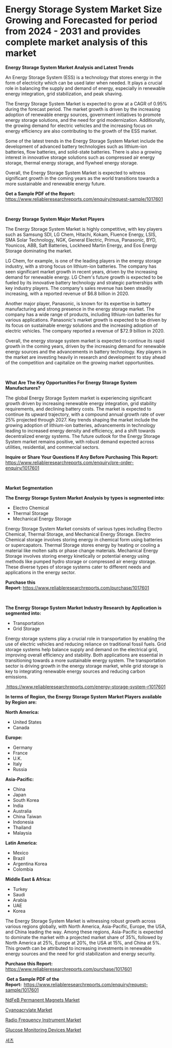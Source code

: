 <p><h1>Energy Storage System Market Size Growing and Forecasted for period from 2024 - 2031 and provides complete market analysis of this market</h1></p><p><strong>Energy Storage System Market Analysis and Latest Trends</strong></p>
<p><p>An Energy Storage System (ESS) is a technology that stores energy in the form of electricity which can be used later when needed. It plays a crucial role in balancing the supply and demand of energy, especially in renewable energy integration, grid stabilization, and peak shaving.</p><p>The Energy Storage System Market is expected to grow at a CAGR of 0.95% during the forecast period. The market growth is driven by the increasing adoption of renewable energy sources, government initiatives to promote energy storage solutions, and the need for grid modernization. Additionally, the growing demand for electric vehicles and the increasing focus on energy efficiency are also contributing to the growth of the ESS market.</p><p>Some of the latest trends in the Energy Storage System Market include the development of advanced battery technologies such as lithium-ion batteries, flow batteries, and solid-state batteries. There is also a growing interest in innovative storage solutions such as compressed air energy storage, thermal energy storage, and flywheel energy storage.</p><p>Overall, the Energy Storage System Market is expected to witness significant growth in the coming years as the world transitions towards a more sustainable and renewable energy future.</p></p>
<p><strong>Get a Sample PDF of the Report:&nbsp;</strong> <a href="https://www.reliableresearchreports.com/enquiry/request-sample/1017601">https://www.reliableresearchreports.com/enquiry/request-sample/1017601</a></p>
<p>&nbsp;</p>
<p><strong>Energy Storage System Major Market Players</strong></p>
<p><p>The Energy Storage System Market is highly competitive, with key players such as Samsung SDI, LG Chem, Hitachi, Kokam, Fluence Energy, LSIS, SMA Solar Technology, NGK, General Electric, Primus, Panasonic, BYD, Younicos, ABB, Saft Batteries, Lockheed Martin Energy, and Eos Energy Storage dominating the market.</p><p>LG Chem, for example, is one of the leading players in the energy storage industry, with a strong focus on lithium-ion batteries. The company has seen significant market growth in recent years, driven by the increasing demand for renewable energy. LG Chem's future growth is expected to be fueled by its innovative battery technology and strategic partnerships with key industry players. The company's sales revenue has been steadily increasing, with a reported revenue of $6.8 billion in 2020.</p><p>Another major player, Panasonic, is known for its expertise in battery manufacturing and strong presence in the energy storage market. The company has a wide range of products, including lithium-ion batteries for various applications. Panasonic's market growth is expected to be driven by its focus on sustainable energy solutions and the increasing adoption of electric vehicles. The company reported a revenue of $72.9 billion in 2020.</p><p>Overall, the energy storage system market is expected to continue its rapid growth in the coming years, driven by the increasing demand for renewable energy sources and the advancements in battery technology. Key players in the market are investing heavily in research and development to stay ahead of the competition and capitalize on the growing market opportunities.</p></p>
<p>&nbsp;</p>
<p><strong>What Are The Key Opportunities For Energy Storage System Manufacturers?</strong></p>
<p><p>The global Energy Storage System market is experiencing significant growth driven by increasing renewable energy integration, grid stability requirements, and declining battery costs. The market is expected to continue its upward trajectory, with a compound annual growth rate of over 25% projected through 2027. Key trends shaping the market include the growing adoption of lithium-ion batteries, advancements in technology leading to increased energy density and efficiency, and a shift towards decentralized energy systems. The future outlook for the Energy Storage System market remains positive, with robust demand expected across utilities, residential, and commercial sectors.</p></p>
<p><strong>Inquire or Share Your Questions If Any Before Purchasing This Report:</strong> <a href="https://www.reliableresearchreports.com/enquiry/pre-order-enquiry/1017601">https://www.reliableresearchreports.com/enquiry/pre-order-enquiry/1017601</a></p>
<p>&nbsp;</p>
<p><strong>Market Segmentation</strong></p>
<p><strong>The Energy Storage System Market Analysis by types is segmented into:</strong></p>
<p><ul><li>Electro Chemical</li><li>Thermal Storage</li><li>Mechanical Energy Storage</li></ul></p>
<p><p>Energy Storage System Market consists of various types including Electro Chemical, Thermal Storage, and Mechanical Energy Storage. Electro Chemical storage involves storing energy in chemical form using batteries or supercapators. Thermal Storage stores energy by heating or cooling a material like molten salts or phase change materials. Mechanical Energy Storage involves storing energy kinetically or potential energy using methods like pumped hydro storage or compressed air energy storage. These diverse types of storage systems cater to different needs and applications in the energy sector.</p></p>
<p><strong>Purchase this Report:&nbsp;</strong><a href="https://www.reliableresearchreports.com/purchase/1017601">https://www.reliableresearchreports.com/purchase/1017601</a></p>
<p>&nbsp;</p>
<p><strong>The Energy Storage System Market Industry Research by Application is segmented into:</strong></p>
<p><ul><li>Transportation</li><li>Grid Storage</li></ul></p>
<p><p>Energy storage systems play a crucial role in transportation by enabling the use of electric vehicles and reducing reliance on traditional fossil fuels. Grid storage systems help balance supply and demand on the electrical grid, improving overall efficiency and stability. Both applications are essential in transitioning towards a more sustainable energy system. The transportation sector is driving growth in the energy storage market, while grid storage is key to integrating renewable energy sources and reducing carbon emissions.</p></p>
<p><a href="https://www.reliableresearchreports.com/energy-storage-system-r1017601">&nbsp;https://www.reliableresearchreports.com/energy-storage-system-r1017601</a></p>
<p><strong>In terms of Region, the Energy Storage System Market Players available by Region are:</strong></p>
<p>
    <p> <strong> North America: </strong>
        <ul>
            <li>United States</li>
            <li>Canada</li>
        </ul>
        </p> 
    <p> <strong> Europe: </strong>
        <ul>
            <li>Germany</li>
            <li>France</li>
            <li>U.K.</li>
            <li>Italy</li>
            <li>Russia</li>
        </ul>
        </p> 
    <p> <strong> Asia-Pacific: </strong>
        <ul>
            <li>China</li>
            <li>Japan</li>
            <li>South Korea</li>
            <li>India</li>
            <li>Australia</li>
            <li>China Taiwan</li>
            <li>Indonesia</li>
            <li>Thailand</li>
            <li>Malaysia</li>
        </ul>
        </p> 
    <p> <strong> Latin America: </strong>
        <ul>
            <li>Mexico</li>
            <li>Brazil</li>
            <li>Argentina Korea</li>
            <li>Colombia</li>
        </ul>
        </p> 
    <p> <strong> Middle East & Africa: </strong>
        <ul>
            <li>Turkey</li>
            <li>Saudi</li>
            <li>Arabia</li>
            <li>UAE</li>
            <li>Korea</li>
        </ul>
    </p>
    </p>
<p><p>The Energy Storage System Market is witnessing robust growth across various regions globally, with North America, Asia-Pacific, Europe, the USA, and China leading the way. Among these regions, Asia-Pacific is expected to dominate the market with a projected market share of 35%, followed by North America at 25%, Europe at 20%, the USA at 15%, and China at 5%. This growth can be attributed to increasing investments in renewable energy sources and the need for grid stabilization and energy security.</p></p>
<p><strong>Purchase this Report: </strong><a href="https://www.reliableresearchreports.com/purchase/1017601">https://www.reliableresearchreports.com/purchase/1017601</a></p>
<p>&nbsp;<strong>Get a Sample PDF of the Report:&nbsp;&nbsp;</strong><a href="https://www.reliableresearchreports.com/enquiry/request-sample/1017601">https://www.reliableresearchreports.com/enquiry/request-sample/1017601</a></p>
<p><strong></strong></p>
<p><p><a href="https://issuu.com/reportprime-2/docs/ndfeb-permanent-magnets-market-size-2030.pptx">NdFeB Permanent Magnets Market</a></p><p><a href="https://issuu.com/reportprime-2/docs/cyanoacrylate-market-size-2030.pptx">Cyanoacrylate Market</a></p><p><a href="https://view.publitas.com/reportprime-1/radio-frequency-instrument-market-size-market-share-and-global-market-analysis-report-2024-2031/">Radio Frequency Instrument Market</a></p><p><a href="https://github.com/lubmix/Market-Research-Report-List-2/blob/main/glucose-monitoring-devices-market.md">Glucose Monitoring Devices Market</a></p><p><a href="https://github.com/CorEmtymerich56566/Market-Research-Report-List-1/blob/main/875214819556.md">셔츠</a></p></p>